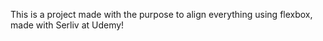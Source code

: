 This is a project made with the purpose to align everything using flexbox, made with Serliv at Udemy!
